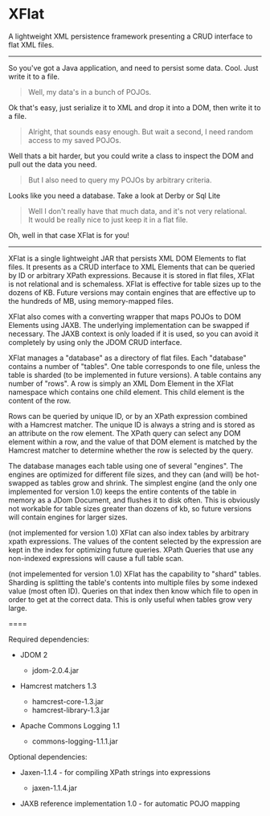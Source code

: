 XFlat
=====

A lightweight XML persistence framework presenting a CRUD interface to flat XML files.

----

So you've got a Java application, and need to persist some data.  Cool.  Just write it to a file.

> Well, my data's in a bunch of POJOs.

Ok that's easy, just serialize it to XML and drop it into a DOM, then write it to a file.

> Alright, that sounds easy enough.  But wait a second, I need random access to my saved POJOs.

Well thats a bit harder, but you could write a class to inspect the DOM and pull out the data you need.

> But I also need to query my POJOs by arbitrary criteria.

Looks like you need a database.  Take a look at Derby or Sql Lite

> Well I don't really have that much data, and it's not very relational.  
> It would be really nice to just keep it in a flat file.

Oh, well in that case XFlat is for you!

---

XFlat is a single lightweight JAR that persists XML DOM Elements to flat files.
It presents as a CRUD interface to XML Elements that can be queried by ID or arbitrary XPath expressions.
Because it is stored in flat files, XFlat is not relational and is schemaless.
XFlat is effective for table sizes up to the dozens of KB.  Future versions may contain engines that are
effective up to the hundreds of MB, using memory-mapped files.

XFlat also comes with a converting wrapper that maps POJOs to DOM Elements using JAXB.  The underlying implementation
can be swapped if necessary.  The JAXB context is only loaded if it is used, so you can avoid it completely by using
only the JDOM CRUD interface.

XFlat manages a "database" as a directory of flat files.  Each "database" contains a number of "tables".
One table corresponds to one file, unless the table is sharded (to be implemented in future versions).
A table contains any number of "rows".  A row is simply an XML Dom Element in the XFlat namespace which contains
one child element.  This child element is the content of the row.

Rows can be queried by unique ID, or by an XPath expression combined with a Hamcrest matcher.  The unique ID
is always a string and is stored as an attribute on the row element.  The XPath query can select any DOM element
within a row, and the value of that DOM element is matched by the Hamcrest matcher to determine whether the row
is selected by the query.

The database manages each table using one of several "engines".  The engines are optimized for different file sizes,
and they can (and will) be hot-swapped as tables grow and shrink.  The simplest engine (and the only one implemented
for version 1.0) keeps the entire contents of the table in memory as a JDom Document, and flushes it to disk often.
This is obviously not workable for table sizes greater than dozens of kb, so future versions will contain engines
for larger sizes.

(not implemented for version 1.0)
XFlat can also index tables by arbitrary xpath expressions.  The values of the content selected by the expression 
are kept in the index for optimizing future queries.  XPath Queries that use any non-indexed expressions will 
cause a full table scan.

(not impelemented for version 1.0)
XFlat has the capability to "shard" tables.  Sharding is splitting the table's contents into multiple files
by some indexed value (most often ID).  Queries on that index then know which file to open in order to get at the
correct data.  This is only useful when tables grow very large.

====

Required dependencies:

* JDOM 2
  * jdom-2.0.4.jar
  
* Hamcrest matchers 1.3
  * hamcrest-core-1.3.jar
  * hamcrest-library-1.3.jar 
   
* Apache Commons Logging 1.1
  * commons-logging-1.1.1.jar

Optional dependencies:

* Jaxen-1.1.4 - for compiling XPath strings into expressions
  * jaxen-1.1.4.jar
  
* JAXB reference implementation 1.0 - for automatic POJO mapping
